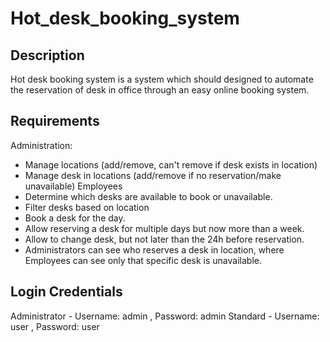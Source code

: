 # Hot_desk_booking_system
 
## Description
Hot desk booking system is a system which should designed to automate the reservation of desk in office through an easy online booking system.

## Requirements
Administration:
- Manage locations (add/remove, can't remove if desk exists in location)
- Manage desk in locations (add/remove if no reservation/make unavailable)
Employees
- Determine which desks are available to book or unavailable.
- Filter desks based on location
- Book a desk for the day.
- Allow reserving a desk for multiple days but now more than a week.
- Allow to change desk, but not later than the 24h before reservation.
- Administrators can see who reserves a desk in location, where Employees can see only that specific desk is unavailable.

## Login Credentials
Administrator - Username: admin , Password: admin
Standard -  Username: user , Password: user
